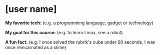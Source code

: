 # [user name]

**My favorite tech:** (e.g. a programming language, gadget or technology)

**My goal for this course:** (e.g. to learn Linux, see a robot)

**A fun fact:** (e.g. I once solved the rubrik's cube under 60 seconds, I was once reincarnated as a slime)
